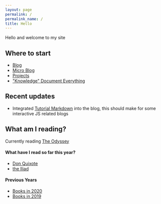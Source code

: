 ```yaml
---
layout: page
permalink: /
permalink_name: /
title: Hello
---
```


Hello and welcome to my site

## Where to start

- [Blog](/blog)
- [Micro Blog](/micro-blog/twtxt.txt)
- [Projects](/projects)
- ["Knowledge" Document Everything](/knowledge)

## Recent updates

- Integrated [Tutorial Markdown](https://github.com/tholman/tutorial-markdown) into the blog, this should make for some interactive JS related blogs

## What am I reading?

Currently reading [The Odyssey](https://standardebooks.org/ebooks/homer/the-odyssey/william-cullen-bryant)

#### What have I read so far this year?

- [Don Quixote](https://standardebooks.org/ebooks/miguel-de-cervantes-saavedra/don-quixote/john-ormsby)
- [the Iliad](https://standardebooks.org/ebooks/homer/the-iliad/william-cullen-bryant)

#### Previous Years

- [Books in 2020](/books/2020)
- [Books in 2019](/books/2019)
